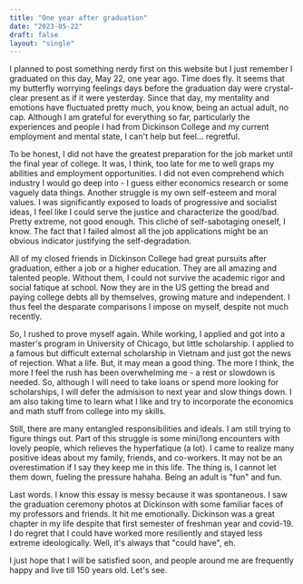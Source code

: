```yaml
---
title: "One year after graduation"
date: "2023-05-22"
draft: false
layout: "single"
---
```


I planned to post something nerdy first on this website but I just remember I graduated on this day, May 22, one year ago. Time does fly. It seems that my butterfly worrying feelings days before the graduation day were crystal-clear present as if it were yesterday. Since that day, my mentality and emotions have fluctuated pretty much, you know, being an actual adult, no cap. Although I am grateful for everything so far, particularly the experiences and people I had from Dickinson College and my current employment and mental state, I can't help but feel... regretful. 

To be honest, I did not have the greatest preparation for the job market until the final year of college. It was, I think, too late for me to well graps my abilities and employment opportunities. I did not even comprehend which industry I would go deep into - I guess either economics research or some vaguely data things. Another struggle is my own self-esteem and moral values. I was significantly exposed to loads of progressive and socialist ideas, I feel like I could serve the justice and characterize the good/bad. Pretty extreme, not good enough. This cliché of self-sabotaging oneself, I know. The fact that I failed almost all the job applications might be an obvious indicator justifying the self-degradation. 

All of my closed friends in Dickinson College had great pursuits after graduation, either a job or a higher education. They are all amazing and talented people. Without them, I could not survive the academic rigor and social fatique at school. Now they are in the US getting the bread and paying college debts all by themselves, growing mature and independent. I thus feel the desparate comparisons I impose on myself, despite not much recently. 

So, I rushed to prove myself again. While working, I applied and got into a master's program in University of Chicago, but little scholarship. I applied to a famous but difficult external scholarship in Vietnam and just got the news of rejection. What a life. But, it may mean a good thing. The more I think, the more I feel the rush has been overwhelming me - a rest or slowdown is needed. So, although I will need to take loans or spend more looking for scholarships, I will defer the admisison to next year and slow things down. I am also taking time to learn what I like and try to incorporate the economics and math stuff from college into my skills. 

Still, there are many entangled responsibilities and ideals. I am still trying to figure things out. Part of this struggle is some mini/long encounters with lovely people, which relieves the hyperfatique (a lot). I came to realize many positive ideas about my family, friends, and co-workers. It may not be an overestimation if I say they keep me in this life. The thing is, I cannot let them down, fueling the pressure hahaha. Being an adult is "fun" and fun.

Last words. I know this essay is messy because it was spontaneous. I saw the graduation ceremony photos at Dickinson with some familiar faces of my professors and friends. It hit me emotionally. Dickinson was a great chapter in my life despite that first semester of freshman year and covid-19. I do regret that I could have worked more resiliently and stayed less extreme ideologically. Well, it's always that "could have", eh. 

I just hope that I will be satisfied soon, and people around me are frequently happy and live till 150 years old. Let's see. 